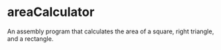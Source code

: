 # areaCalculator
An assembly program that calculates the area of a square, right triangle, and a rectangle.
